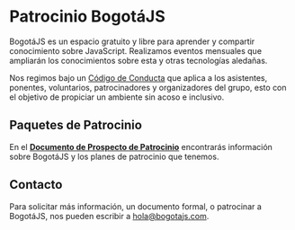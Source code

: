 # Patrocinio BogotáJS

BogotáJS es un espacio gratuito y libre para aprender y compartir conocimiento sobre JavaScript. Realizamos eventos mensuales que ampliarán los conocimientos sobre esta y otras tecnologías aledañas.

Nos regimos bajo un [Código de Conducta](http://coc.bogotajs.com) que aplica a los asistentes, ponentes, voluntarios, patrocinadores y organizadores del grupo, esto con el objetivo de propiciar un ambiente sin acoso e inclusivo.

## Paquetes de Patrocinio
En el **[Documento de Prospecto de Patrocinio](http://bit.ly/prospectus-bogjs)** encontrarás información sobre BogotáJS y los planes de patrocinio que tenemos.


## Contacto
Para solicitar más información, un documento formal, o patrocinar a BogotáJS, nos pueden escribir a hola@bogotajs.com.
